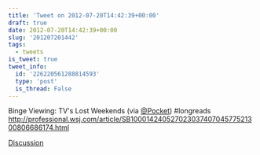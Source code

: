 ```yaml
---
title: 'Tweet on 2012-07-20T14:42:39+00:00'
draft: true
date: 2012-07-20T14:42:39+00:00
slug: '201207201442'
tags:
  - tweets
is_tweet: true
tweet_info:
  id: '226220561288814593'
  type: 'post'
  is_thread: False
---
```




Binge Viewing: TV's Lost Weekends (via [@Pocket](https://x.com/Pocket)) #longreads <http://professional.wsj.com/article/SB10001424052702303740704577521300806686174.html>

[Discussion](https://x.com/sytelus/status/226220561288814593)
